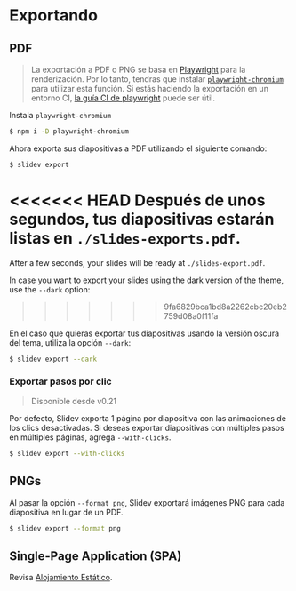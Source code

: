 # Exportando

## PDF

> La exportación a PDF o PNG se basa en [Playwright](https://playwright.dev) para la renderización. Por lo tanto, tendras que instalar [`playwright-chromium`](https://playwright.dev/docs/installation#download-single-browser-binary) para utilizar esta función.
> Si estás haciendo la exportación en un entorno CI, [la guía CI de playwright](https://playwright.dev/docs/ci) puede ser útil.

Instala `playwright-chromium`

```bash
$ npm i -D playwright-chromium
```

Ahora exporta sus diapositivas a PDF utilizando el siguiente comando:

```bash
$ slidev export
```

<<<<<<< HEAD
Después de unos segundos, tus diapositivas estarán listas en `./slides-exports.pdf`.
=======
After a few seconds, your slides will be ready at `./slides-export.pdf`.

In case you want to export your slides using the dark version of the theme, use the `--dark` option:
>>>>>>> 9fa6829bca1bd8a2262cbc20eb2759d08a0f11fa

En el caso que quieras exportar tus diapositivas usando la versión oscura del tema, utiliza la opción `--dark`:
```bash
$ slidev export --dark
```

### Exportar pasos por clic

> Disponible desde v0.21

Por defecto, Slidev exporta 1 página por diapositiva con las animaciones de los clics desactivadas. Si deseas exportar diapositivas con múltiples pasos en múltiples páginas, agrega `--with-clicks`.

```bash
$ slidev export --with-clicks
```

## PNGs

Al pasar la opción `--format png`, Slidev exportará imágenes PNG para cada diapositiva en lugar de un PDF.

```bash
$ slidev export --format png
```

## Single-Page Application (SPA)

Revisa [Alojamiento Estático](/guide/hosting).
